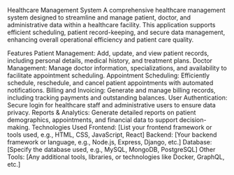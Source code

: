 Healthcare Management System
A comprehensive healthcare management system designed to streamline and manage patient, doctor, and administrative data within a healthcare facility. This application supports efficient scheduling, patient record-keeping, and secure data management, enhancing overall operational efficiency and patient care quality.

Features
Patient Management: Add, update, and view patient records, including personal details, medical history, and treatment plans.
Doctor Management: Manage doctor information, specializations, and availability to facilitate appointment scheduling.
Appointment Scheduling: Efficiently schedule, reschedule, and cancel patient appointments with automated notifications.
Billing and Invoicing: Generate and manage billing records, including tracking payments and outstanding balances.
User Authentication: Secure login for healthcare staff and administrative users to ensure data privacy.
Reports & Analytics: Generate detailed reports on patient demographics, appointments, and financial data to support decision-making.
Technologies Used
Frontend: [List your frontend framework or tools used, e.g., HTML, CSS, JavaScript, React]
Backend: [Your backend framework or language, e.g., Node.js, Express, Django, etc.]
Database: [Specify the database used, e.g., MySQL, MongoDB, PostgreSQL]
Other Tools: [Any additional tools, libraries, or technologies like Docker, GraphQL, etc.]
